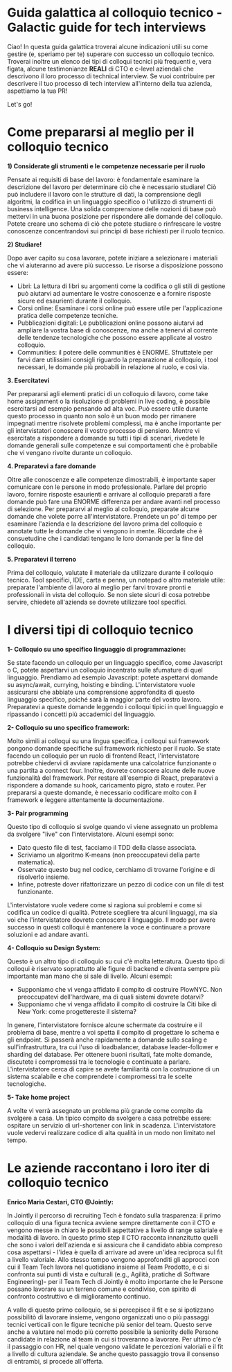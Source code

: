 # Guida galattica al colloquio tecnico - Galactic guide for tech interviews

Ciao! In questa guida galattica troverai alcune indicazioni utili su come gestire (e, speriamo per te) superare con successo un colloquio tecnico. Troverai inoltre un elenco dei tipi di colloqui tecnici più frequenti e, vera figata, alcune testimonianze **REALI** di CTO e c-level aziendali che descrivono il loro processo di technical interview.
Se vuoi contribuire per descrivere il tuo processo di tech interview all'interno della tua azienda, aspettiamo la tua PR!

Let's go!

# Come prepararsi al meglio per il colloquio tecnico

**1) Considerate gli strumenti e le competenze necessarie per il ruolo**

Pensate ai requisiti di base del lavoro: è fondamentale esaminare la descrizione del lavoro per determinare ciò che è necessario studiare! Ciò può includere il lavoro con le strutture di dati, la comprensione degli algoritmi, la codifica in un linguaggio specifico o l'utilizzo di strumenti di business intelligence.
Una solida comprensione delle nozioni di base può mettervi in una buona posizione per rispondere alle domande del colloquio. Potete creare uno schema di ciò che potete studiare o rinfrescare le vostre conoscenze concentrandovi sui principi di base richiesti per il ruolo tecnico.

**2) Studiare!**

Dopo aver capito su cosa lavorare, potete iniziare a selezionare i materiali che vi aiuteranno ad avere più successo. Le risorse a disposizione possono essere:
- Libri: La lettura di libri su argomenti come la codifica o gli stili di gestione può aiutarvi ad aumentare le vostre conoscenze e a fornire risposte sicure ed esaurienti durante il colloquio.
- Corsi online: Esaminare i corsi online può essere utile per l'applicazione pratica delle competenze tecniche.
- Pubblicazioni digitali: Le pubblicazioni online possono aiutarvi ad ampliare la vostra base di conoscenze, ma anche a tenervi al corrente delle tendenze tecnologiche che possono essere applicate al vostro colloquio.
- Communities: il potere delle communities è ENORME. Sfruttatele per farvi dare utilissimi consigli riguardo la preparazione al colloquio, i tool necessari, le domande più probabili in relazione al ruolo, e così via.

**3. Esercitatevi**

Per prepararsi agli elementi pratici di un colloquio di lavoro, come take home assignment o la risoluzione di problemi in live coding, è possibile esercitarsi ad esempio pensando ad alta voc. Può essere utile durante questo processo in quanto non solo è un buon modo per rimanere impegnati mentre risolvete problemi complessi, ma è anche importante per gli intervistatori conoscere il vostro processo di pensiero.
Mentre vi esercitate a rispondere a domande su tutti i tipi di scenari, rivedete le domande generali sulle competenze e sui comportamenti che è probabile che vi vengano rivolte durante un colloquio.

**4. Preparatevi a fare domande**

Oltre alle conoscenze e alle competenze dimostrabili, è importante saper comunicare con le persone in modo professionale. Parlare del proprio lavoro, fornire risposte esaurienti e arrivare al colloquio preparati a fare domande può fare una ENORME differenza per andare avanti nel processo di selezione.
Per prepararvi al meglio al colloquio, preparate alcune domande che volete porre all'intervistatore. Prendete un po' di tempo per esaminare l'azienda e la descrizione del lavoro prima del colloquio e annotate tutte le domande che vi vengono in mente. Ricordate che è consuetudine che i candidati tengano le loro domande per la fine del colloquio.

**5. Preparatevi il terreno**

Prima del colloquio, valutate il materiale da utilizzare durante il colloquio tecnico. Tool specifici, IDE, carta e penna, un notepad o altro materiale utile: preparate l'ambiente di lavoro al meglio per farvi trovare pronti e professionali in vista del colloquio. Se non siete sicuri di cosa potrebbe servire, chiedete all'azienda se dovrete utilizzare tool specifici.


# I diversi tipi di colloquio tecnico

**1- Colloquio su uno specifico linguaggio di programmazione:**

Se state facendo un colloquio per un linguaggio specifico, come Javascript o C, potete aspettarvi un colloquio incentrato sulle sfumature di quel linguaggio.
Prendiamo ad esempio Javascript: potete aspettarvi domande su async/await, currying, hoisting e binding. L'intervistatore vuole assicurarsi che abbiate una comprensione approfondita di questo linguaggio specifico, poiché sarà la maggior parte del vostro lavoro. Preparatevi a queste domande leggendo i colloqui tipici in quel linguaggio e ripassando i concetti più accademici del linguaggio.

**2- Colloquio su uno specifico framework:**

Molto simili ai colloqui su una lingua specifica, i colloqui sui framework pongono domande specifiche sul framework richiesto per il ruolo. Se state facendo un colloquio per un ruolo di frontend React, l'intervistatore potrebbe chiedervi di avviare rapidamente una calcolatrice funzionante o una partita a connect four.
Inoltre, dovrete conoscere alcune delle nuove funzionalità del framework. Per restare all'esempio di React, preparatevi a rispondere a domande su hook, caricamento pigro, stato e router. Per prepararsi a queste domande, è necessario codificare molto con il framework e leggere attentamente la documentazione.

**3- Pair programming**

Questo tipo di colloquio si svolge quando vi viene assegnato un problema da svolgere "live" con l'intervistatore. Alcuni esempi sono: 

- Dato questo file di test, facciamo il TDD della classe associata.
- Scriviamo un algoritmo K-means (non preoccupatevi della parte matematica).
- Osservate questo bug nel codice, cerchiamo di trovarne l'origine e di risolverlo insieme.
- Infine, potreste dover rifattorizzare un pezzo di codice con un file di test funzionante.

L'intervistatore vuole vedere come si ragiona sui problemi e come si codifica un codice di qualità. Potrete scegliere tra alcuni linguaggi, ma sia voi che l'intervistatore dovrete conoscere il linguaggio. Il modo per avere successo in questi colloqui è mantenere la voce e continuare a provare soluzioni e ad andare avanti.

**4- Colloquio su Design System:**

Questo è un altro tipo di colloquio su cui c'è molta letteratura. Questo tipo di colloqui è riservato soprattutto alle figure di backend e diventa sempre più importante man mano che si sale di livello. 
Alcuni esempi:

- Supponiamo che vi venga affidato il compito di costruire PlowNYC. Non preoccupatevi dell'hardware, ma di quali sistemi dovrete dotarvi?
- Supponiamo che vi venga affidato il compito di costruire la Citi bike di New York: come progettereste il sistema?

In genere, l'intervistatore fornisce alcune schermate da costruire e il problema di base, mentre a voi spetta il compito di progettare lo schema e gli endpoint. Si passerà anche rapidamente a domande sullo scaling e sull'infrastruttura, tra cui l'uso di loadbalancer, database leader-follower e sharding del database. Per ottenere buoni risultati, fate molte domande, discutete i compromessi tra le tecnologie e continuate a parlare. L'intervistatore cerca di capire se avete familiarità con la costruzione di un sistema scalabile e che comprendete i compromessi tra le scelte tecnologiche.

**5- Take home project**

A volte vi verrà assegnato un problema più grande come compito da svolgere a casa. Un tipico compito da svolgere a casa potrebbe essere: ospitare un servizio di url-shortener con link in scadenza. L'intervistatore vuole vedervi realizzare codice di alta qualità in un modo non limitato nel tempo. 


# Le aziende raccontano i loro iter di colloquio tecnico


**Enrico Maria Cestari, CTO @Jointly:**


In Jointly il percorso di recruiting Tech è fondato sulla trasparenza: il primo colloquio di una figura tecnica avviene sempre direttamente con il CTO e vengono messe in chiaro le possibili aspettative a livello di range salariale e modalità di lavoro.
In questo primo step il CTO racconta innanzitutto quelli che sono i valori dell'azienda e si assicura che il candidato abbia compreso cosa aspettarsi - l'idea è quella di arrivare ad avere un'idea reciproca sul fit a livello valoriale.
Allo stesso tempo vengono approfonditi gli approcci con cui il Team Tech lavora nel quotidiano insieme al Team Prodotto, e ci si confronta sui punti di vista e culturali (e.g., Agilità, pratiche di Software Engineering)- per il Team Tech di Jointly è molto importante che le Persone possano lavorare su un terreno comune e condiviso, con spirito di confronto costruttivo e di miglioramento continuo.

A valle di questo primo colloquio, se si percepisce il fit e se si ipotizzano possibilitò di lavorare insieme, vengono organizzati uno o più passaggi tecnici verticali con le figure tecniche più senior del team. Questo serve anche a valutare nel modo più corretto possibile la seniority delle Persone candidate in relazione al team in cui si troveranno a lavorare.
Per ultimo c'è il passaggio con HR, nel quale vengono validate le percezioni valoriali e il fit a livello di cultura aziendale. Se anche questo passaggio trova il consenso di entrambi, si procede all'offerta.
